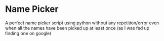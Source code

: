 # Name Picker
A perfect name picker script using python without any repetition/error even when all the names have been picked up at least once (as I was fed up finding one on google)
